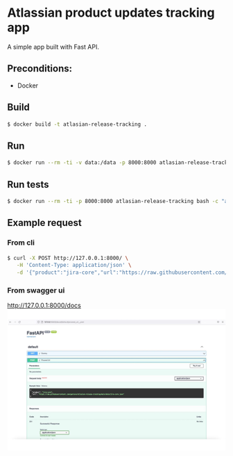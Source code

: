 # Atlassian product updates tracking app

A simple app built with Fast API.

## Preconditions:
- Docker

## Build  
```sh
$ docker build -t atlasian-release-tracking .
```
## Run
```sh
$ docker run --rm -ti -v data:/data -p 8000:8000 atlasian-release-tracking
```
## Run tests
```sh
$ docker run --rm -ti -p 8000:8000 atlasian-release-tracking bash -c "alembic upgrade head && pytest tests/test.py"
```
## Example request
### From cli
```sh
$ curl -X POST http://127.0.0.1:8000/ \
   -H 'Content-Type: application/json' \
   -d '{"product":"jira-core","url":"https://raw.githubusercontent.com/ganievs/atlasian-release-tracking/main/data/jira-core.json"}'
```
### From swagger ui
http://127.0.0.1:8000/docs
![Swagger](data/swagger.png)

